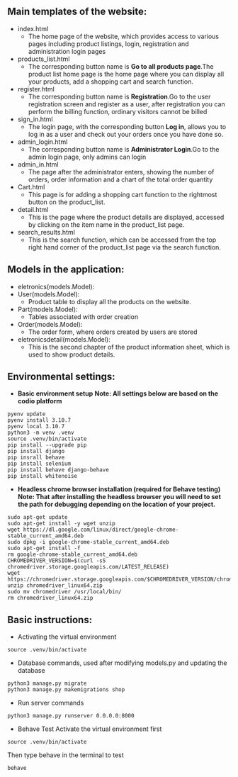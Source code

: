 ## Main templates of the website:
- index.html
  - The home page of the website, which provides access to various pages including product listings, login, registration and administration login pages
- products_list.html
  - The corresponding button name is __Go to all products page__.The product list home page is the home page where you can display all your products, add a shopping cart and search function. 
- register.html
  - The corresponding button name is __Registration__.Go to the user registration screen and register as a user, after registration you can perform the billing function, ordinary visitors cannot be billed
- sign_in.html
  - The login page, with the corresponding button __Log in__, allows you to log in as a user and check out your orders once you have done so.
- admin_login.html
  - The corresponding button name is __Administrator Login__.Go to the admin login page, only admins can login
- admin_in.html
  - The page after the administrator enters, showing the number of orders, order information and a chart of the total order quantity
- Cart.html
  -  This page is for adding a shopping cart function to the rightmost button on the product_list.
- detail.html
  - This is the page where the product details are displayed, accessed by clicking on the item name in the product_list page.
- search_results.html
  - This is the search function, which can be accessed from the top right hand corner of the product_list page via the search function.
## Models in the application:
- eletronics(models.Model):
- User(models.Model):
  - Product table to display all the products on the website.
- Part(models.Model):
  - Tables associated with order creation
- Order(models.Model):
  - The order form, where orders created by users are stored
- eletronicsdetail(models.Model):
  - This is the second chapter of the product information sheet, which is used to show product details.
## Environmental settings:
- __Basic environment setup__
__Note: All settings below are based on the codio platform__
~~~
pyenv update
pyenv install 3.10.7
pyenv local 3.10.7
python3 -m venv .venv
source .venv/bin/activate
pip install --upgrade pip
pip install django
pip insrall behave
pip install selenium
pip install behave django-behave
pip install whitenoise
~~~
- __Headless chrome browser installation (required for Behave testing)__
__Note: That after installing the headless browser you will need to set the path for debugging depending on the location of your project.__
~~~
sudo apt-get update
sudo apt-get install -y wget unzip
wget https://dl.google.com/linux/direct/google-chrome-stable_current_amd64.deb
sudo dpkg -i google-chrome-stable_current_amd64.deb
sudo apt-get install -f
rm google-chrome-stable_current_amd64.deb
CHROMEDRIVER_VERSION=$(curl -sS chromedriver.storage.googleapis.com/LATEST_RELEASE)
wget https://chromedriver.storage.googleapis.com/$CHROMEDRIVER_VERSION/chromedriver_linux64.zip
unzip chromedriver_linux64.zip
sudo mv chromedriver /usr/local/bin/
rm chromedriver_linux64.zip
~~~
## Basic instructions:
- Activating the virtual environment
~~~
source .venv/bin/activate
~~~
- Database commands, used after modifying models.py and updating the database
~~~
python3 manage.py migrate
python3 manage.py makemigrations shop
~~~
- Run server commands
~~~
python3 manage.py runserver 0.0.0.0:8000
~~~
- Behave Test
Activate the virtual environment first
~~~
source .venv/bin/activate
~~~
Then type behave in the terminal to test
~~~
behave
~~~
